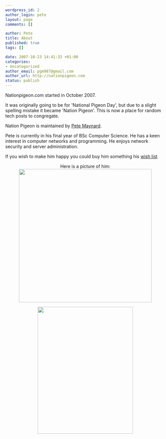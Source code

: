 ```yaml
--- 
wordpress_id: 2
author_login: pete
layout: page
comments: []

author: Pete
title: About
published: true
tags: []

date: 2007-10-23 14:41:33 +01:00
categories: 
- Uncategorized
author_email: pgm987@gmail.com
author_url: http://nationpigeon.com
status: publish
---
```

Nationpigeon.com started in October 2007.

It was originally going to be for 'National Pigeon Day', but due to a slight spelling mistake it became 'Nation Pigeon'. This is now a place for random tech posts to congregate.

Nation Pigeon is maintained by <a href="http://petermaynard.co.uk" target="_BLANK">Pete Maynard</a>.

Pete is currently in his final year of BSc Computer Science. He has a keen interest in computer networks and programming. He enjoys network security and server administration.

If you wish to make him happy you could buy him something his <a href="http://www.amazon.co.uk/registry/wishlist/34VWPUB4BYIH1" target="_BLANK">wish list</a>

<p style="text-align: center;">Here is a picture of him:
<img class="aligncenter" src="http://nationpigeon.com/wp-content/uploads/2007/10/Osaka.jpg" alt="" width="418" height="418" /></p>

<center><a href="http://www.last.fm/user/intel17" target="_BLANK"><img alt="" src="http://lastfm.dontdrinkandroot.net/tools/user/tagcloud/intel17/overall/upper_thumb.png" class="alignnone" width="300" height="398" /></a></center>
